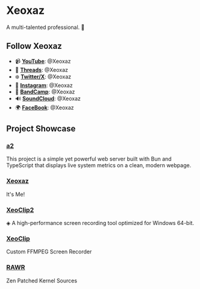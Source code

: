 # Xeoxaz
A multi-talented professional. 🥇

## Follow Xeoxaz
- 📹 [**YouTube**](https://www.youtube.com/@xeoxaz): @Xeoxaz
- 🧵 [**Threads**](https://www.threads.com/@xeoxaz): @Xeoxaz
- ❄️ [**Twitter/X**](https://x.com/xeoxaz): @Xeoxaz
- 📸 [**Instagram**](https://www.instagram.com/xeoxaz): @Xeoxaz
- 🎼 [**BandCamp**](https://xeoxaz.bandcamp.com/): @Xeoxaz
- 🔊 [**SoundCloud**](https://soundcloud.com/xeoxaz): @Xeoxaz
- 🌍 [**FaceBook**](https://www.facebook.com/profile.php?id=61566813004590): @Xeoxaz

## Project Showcase

### [a2](https://github.com/xeoxaz/a2)
This project is a simple yet powerful web server built with Bun and TypeScript that displays live system metrics on a clean, modern webpage.

### [Xeoxaz](https://github.com/xeoxaz/Xeoxaz)
It's Me!

### [XeoClip2](https://github.com/xeoxaz/XeoClip2)
◈ A high-performance screen recording tool optimized for Windows 64-bit.

### [XeoClip](https://github.com/xeoxaz/XeoClip)
Custom FFMPEG Screen Recorder

### [RAWR](https://github.com/xeoxaz/RAWR)
Zen Patched Kernel Sources

